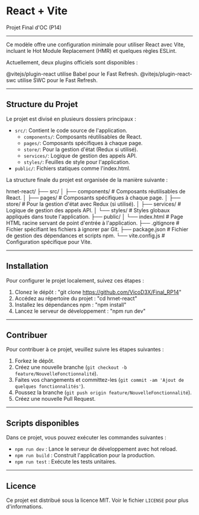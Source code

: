 # React + Vite

Projet Final d'OC (P14) 

-------------------------------------------------------------------------


Ce modèle offre une configuration minimale pour utiliser React avec Vite, incluant le Hot Module Replacement (HMR) et quelques règles ESLint.

Actuellement, deux plugins officiels sont disponibles :

@vitejs/plugin-react utilise Babel pour le Fast Refresh.
@vitejs/plugin-react-swc utilise SWC pour le Fast Refresh.


-------------------------------------------------------------------------

## Structure du Projet

Le projet est divisé en plusieurs dossiers principaux :

- `src/`: Contient le code source de l'application.
  - `components/`: Composants réutilisables de React.
  - `pages/`: Composants spécifiques à chaque page.
  - `store/`: Pour la gestion d'état (Redux si utilisé).
  - `services/`: Logique de gestion des appels API.
  - `styles/`: Feuilles de style pour l'application.
- `public/`: Fichiers statiques comme l'index.html.




La structure finale du projet est organisée de la manière suivante :

hrnet-react/
├── src/
│   ├── components/   # Composants réutilisables de React.
│   ├── pages/        # Composants spécifiques à chaque page.
│   ├── store/        # Pour la gestion d'état avec Redux (si utilisé).
│   ├── services/     # Logique de gestion des appels API.
│   └── styles/       # Styles globaux appliqués dans toute l'application.
├── public/
│   └── index.html    # Page HTML racine servant de point d'entrée à l'application.
├── .gitignore        # Fichier spécifiant les fichiers à ignorer par Git.
├── package.json      # Fichier de gestion des dépendances et scripts npm.
└── vite.config.js    # Configuration spécifique pour Vite.


-------------------------------------------------------------------------

## Installation

Pour configurer le projet localement, suivez ces étapes :

1. Clonez le dépôt : "git clone https://github.com/VicoD3X/Final_RP14"
2. Accédez au répertoire du projet : "cd hrnet-react"
3. Installez les dépendances npm : "npm install"
4. Lancez le serveur de développement : "npm run dev"


-------------------------------------------------------------------------

## Contribuer

Pour contribuer à ce projet, veuillez suivre les étapes suivantes :

1. Forkez le dépôt.
2. Créez une nouvelle branche (`git checkout -b feature/NouvelleFonctionnalité`).
3. Faites vos changements et committez-les (`git commit -am 'Ajout de quelques fonctionnalités'`).
4. Poussez la branche (`git push origin feature/NouvelleFonctionnalité`).
5. Créez une nouvelle Pull Request.


-------------------------------------------------------------------------

## Scripts disponibles

Dans ce projet, vous pouvez exécuter les commandes suivantes :

- `npm run dev` : Lance le serveur de développement avec hot reload.
- `npm run build` : Construit l'application pour la production.
- `npm run test` : Exécute les tests unitaires.

-------------------------------------------------------------------------

## Licence

Ce projet est distribué sous la licence MIT. Voir le fichier `LICENSE` pour plus d'informations.
